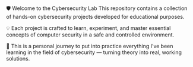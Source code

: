🛡️ Welcome to the Cybersecurity Lab
This repository contains a collection of hands-on cybersecurity projects developed for educational purposes.

💡 Each project is crafted to learn, experiment, and master essential concepts of computer security in a safe and controlled environment.

🚀 This is a personal journey to put into practice everything I’ve been learning in the field of cybersecurity — turning theory into real, working solutions.

